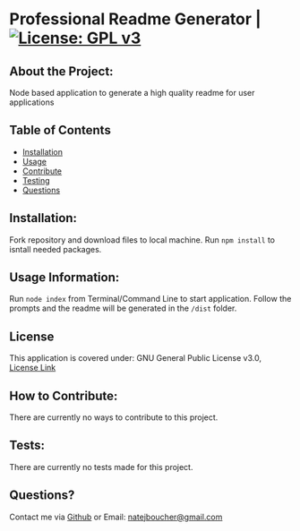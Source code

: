 
# Professional Readme Generator | [![License: GPL v3](https://img.shields.io/badge/License-GPLv3-blue.svg)](https://www.gnu.org/licenses/gpl-3.0)

## About the Project:
    
Node based application to generate a high quality readme for user applications
    
## Table of Contents
    
- [Installation](#installation)
- [Usage](#usage)
- [Contribute](#contribute)
- [Testing](#tests)
- [Questions](#questions)

<a name="installation"></a>
## Installation:
    
Fork repository and download files to local machine. Run `npm install` to isntall needed packages.
<a name="usage"></a>
## Usage Information:
    
Run `node index` from Terminal/Command Line to start application. Follow the prompts and the readme will be generated in the `/dist` folder. 

## License
This application is covered under: GNU General Public License v3.0, [License Link](https://www.gnu.org/licenses/gpl-3.0.en.html)

<a name="contribute"></a>
## How to Contribute:
    
There are currently no ways to contribute to this project.
<a name="tests"></a>
## Tests:
    
There are currently no tests made for this project.
<a name="questions"></a>
## Questions?

Contact me via [Github](https://github.com/natejboucher) or Email: <natejboucher@gmail.com>
